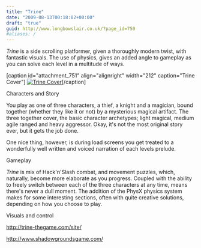 ```yaml
---
title: "Trine"
date: "2009-08-13T00:18:02+00:00"
draft: "true"
guid: http://www.longbowslair.co.uk/?page_id=750
#aliases: /
---
```

_Trine_ is a side scrolling platformer, given a thoroughly modern twist, with fantastic visuals. The use of physics, gives an added angle to gameplay as you can solve each level in a multitude of ways.

\[caption id="attachment\_751" align="alignright" width="212" caption="Trine Cover"\] [![Trine Cover](/wp-content/uploads/2009/08/trine_packshot-212x300.jpg)](http://www.amazon.co.uk/ASCARON-Entertainment-UK-Ltd-Trine/dp/B001TDKIYU)\[/caption\]

Characters and Story

You play as one of three characters, a thief, a knight and a magician, bound together (whether they like it or not) by a mysterious magical artifact. The three together cover, the basic character archetypes; light magical, medium agile ranged and heavy aggressor. Okay, it's not the most original story ever, but it gets the job done.

One nice thing, however, is during load screens you get treated to a wonderfully well written and voiced narration of each levels prelude.

Gameplay

_Trine_ is mix of Hack'n'Slash combat, and movement puzzles, which,  naturally, become more elaborate as you progress. Coupled with the ability to freely switch between each of the three characters at any time, means there's never a dull moment. The addition of the PhysX physics system makes for some interesting sections, often with quite creative solutions, depending on how you choose to play.

Visuals and control

http://trine-thegame.com/site/

http://www.shadowgroundsgame.com/
